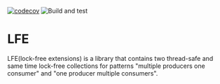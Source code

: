 [![codecov](https://codecov.io/gh/oxffaa/lfe/branch/master/graph/badge.svg)](https://codecov.io/gh/oxffaa/lfe)
![Build and test](https://github.com/oxffaa/lfe/workflows/Regular%20master%20build%20and%20publish/badge.svg)

# LFE

LFE(lock-free extensions) is a library that contains two thread-safe and same time lock-free collections for patterns "multiple producers one consumer" and "one producer multiple consumers".
